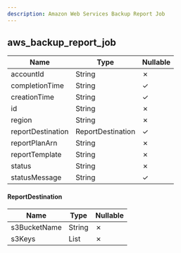 ```yaml
---
description: Amazon Web Services Backup Report Job
---
```

aws_backup_report_job
---------------------

| **Name**          | **Type**          | **Nullable** |
| ----------------- | ----------------- | ------------ |
| accountId         | String            | &cross;      |
| completionTime    | String            | &check;      |
| creationTime      | String            | &check;      |
| id                | String            | &cross;      |
| region            | String            | &cross;      |
| reportDestination | ReportDestination | &check;      |
| reportPlanArn     | String            | &cross;      |
| reportTemplate    | String            | &cross;      |
| status            | String            | &cross;      |
| statusMessage     | String            | &check;      |

#### ReportDestination
| **Name**     | **Type**     | **Nullable** |
| ------------ | ------------ | ------------ |
| s3BucketName | String       | &cross;      |
| s3Keys       | List<String> | &cross;      |

